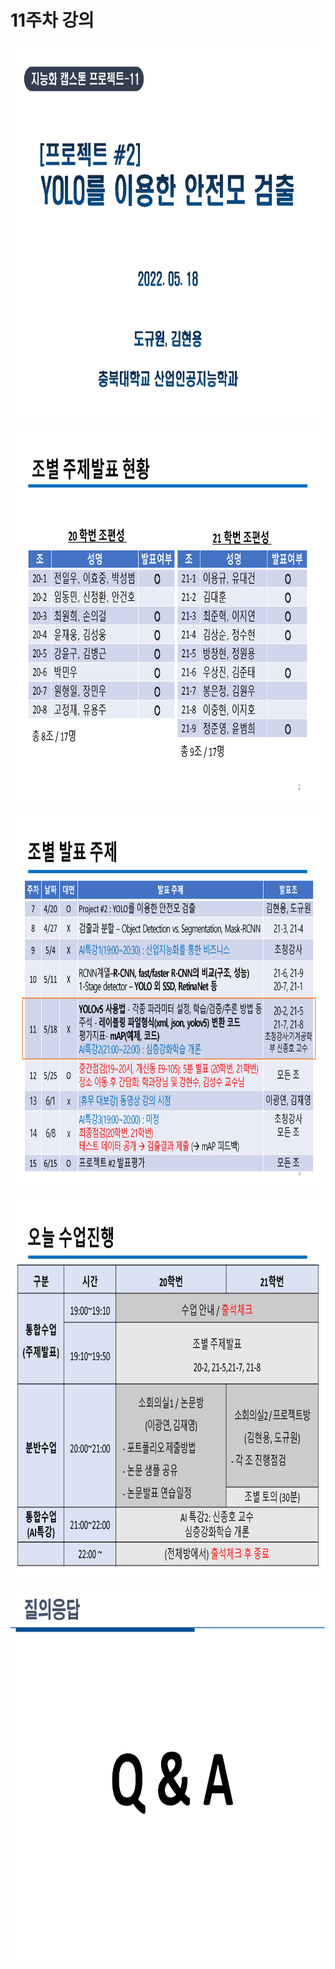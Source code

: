 # **11주차 강의** 


<p align="left" margin=100>  <img src="https://github.com/kjj3436/industrial-AI/blob/master/images/캡스톤11_1.png"  width="900" height="600"> </p>
<p align="left" margin=100>  <img src="https://github.com/kjj3436/industrial-AI/blob/master/images/캡스톤11_2.png"  width="900" height="600"> </p>
<p align="left" margin=100>  <img src="https://github.com/kjj3436/industrial-AI/blob/master/images/캡스톤11_3.png"  width="900" height="600"> </p>
<p align="left" margin=100>  <img src="https://github.com/kjj3436/industrial-AI/blob/master/images/캡스톤11_4.png"  width="900" height="600"> </p>
<p align="left" margin=100>  <img src="https://github.com/kjj3436/industrial-AI/blob/master/images/캡스톤11_5.png"  width="900" height="600"> </p>

</p>
